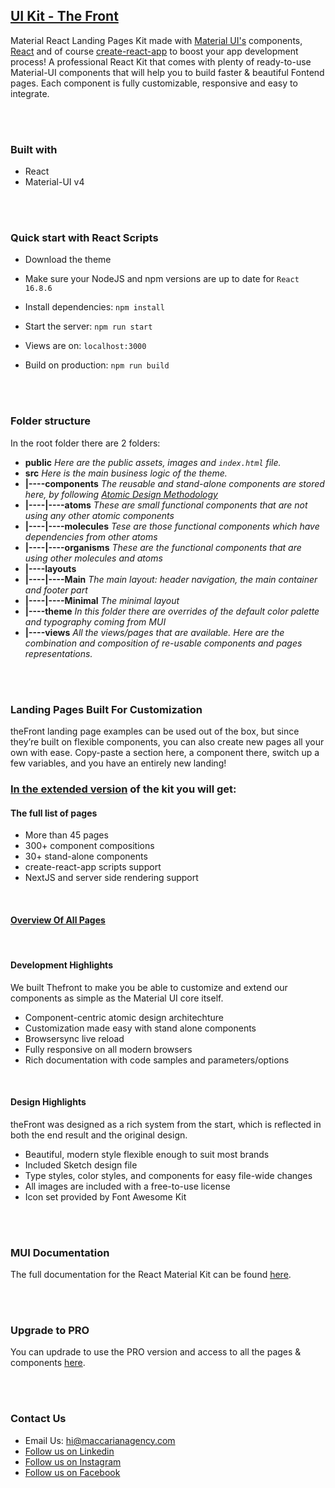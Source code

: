 ## [UI Kit - The Front](https://material-ui.com/store/items/the-front-landing-page/)

Material React Landing Pages Kit made with [Material UI's](https://material-ui.com/?ref=maccarian-agency) components, [React](https://reactjs.org/?ref=maccarian-agency) and of course [create-react-app](https://facebook.github.io/create-react-app/?ref=maccarian-agency) to boost your app development process!
A professional React Kit that comes with plenty of ready-to-use Material-UI components that will help you to build faster & beautiful Fontend pages. Each component is fully customizable, responsive and easy to integrate.

<br /><br />

### **Built with**

- React
- Material-UI v4

<br /><br />

### **Quick start with React Scripts**

- Download the theme

- Make sure your NodeJS and npm versions are up to date for `React 16.8.6`

- Install dependencies: `npm install`

- Start the server: `npm run start`

- Views are on: `localhost:3000`

- Build on production: `npm run build`

<br /><br />

### **Folder structure**

In the root folder there are 2 folders:
- **public** *Here are the public assets, images and `index.html` file.*
- **src** *Here is the main business logic of the theme.*
- **|----components** *The reusable and stand-alone components are stored here, by following [Atomic Design Methodology](https://bradfrost.com/blog/post/atomic-web-design/)*
- **|----|----atoms** *These are small functional components that are not using any other atomic components*
- **|----|----molecules** *Tese are those functional components which have dependencies from other atoms*
- **|----|----organisms** *These are the functional components that are using other molecules and atoms*
- **|----layouts**
- **|----|----Main** *The main layout: header navigation, the main container and footer part*
- **|----|----Minimal** *The minimal layout*
- **|----theme** *In this folder there are overrides of the default color palette and typography coming from MUI*
- **|----views** *All the views/pages that are available. Here are the combination and composition of re-usable components and pages representations.*

<br /><br />

### **Landing Pages Built For Customization**

theFront landing page examples can be used out of the box, but since they’re built on flexible components, you can also create new pages all your own with ease. Copy-paste a section here, a component there, switch up a few variables, and you have an entirely new landing!

### **[In the extended version](https://material-ui.com/store/items/the-front-landing-page/) of the kit you will get:**

#### **The full list of pages**
- More than 45 pages
- 300+ component compositions
- 30+ stand-alone components
- create-react-app scripts support
- NextJS and server side rendering support

<br />

#### **[Overview Of All Pages](https://thefront.maccarianagency.com)**

<br />

#### **Development Highlights**
We built Thefront to make you be able to customize and extend our components as simple as the Material UI core itself.

- Component-centric atomic design architechture
- Customization made easy with stand alone components
- Browsersync live reload
- Fully responsive on all modern browsers
- Rich documentation with code samples and parameters/options

<br />

#### **Design Highlights**
theFront was designed as a rich system from the start, which is reflected in both the end result and the original design.

- Beautiful, modern style flexible enough to suit most brands
- Included Sketch design file
- Type styles, color styles, and components for easy file-wide changes
- All images are included with a free-to-use license
- Icon set provided by Font Awesome Kit

<br /><br />

### **MUI Documentation**

The full documentation for the React Material Kit can be found [here](https://material-ui.com?ref=maccarian-agency).

<br /><br />

### **Upgrade to PRO**

You can updrade to use the PRO version and access to all the pages & components [here](https://material-ui.com/store/items/the-front-landing-page/).

<br /><br />

### **Contact Us**

- Email Us: hi@maccarianagency.com
- [Follow us on Linkedin](https://www.linkedin.com/company/maccarian)
- [Follow us on Instagram](https://www.instagram.com/maccarian/)
- [Follow us on Facebook](https://facebook.com/maccarian.agency/)
